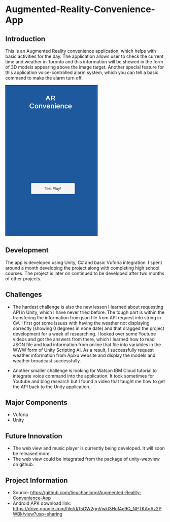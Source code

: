 # Augmented-Reality-Convenience-App

## Introduction

This is an Augmented Reality convenience application, which helps with basic activities for the day. 
The application allows user to check the current time and weather in Toronto and this information will be showed in the form of 3D models appearing above the image target. Another special feature for this application voice-controlled alarm system, which you can tell a basic command to make the alarm turn off.

![](Capture.PNG)

## Development
The app is developed using Unity, C# and basic Vuforia integration. I spent around a month developing the project along with completing high school courses. The project is later on continued to be developed after two months of other projects.

## Challenges
* The hardest challenge is also the new lesson I learned about requesting API in Unity, which I have never tried before. The tough part is within the transfering the information from json file from API request into string in C#. I first got some issues with having the weather not displaying correctly (showing 0 degrees in none date) and that dragged the project development for a week of researching. I looked over some Youtube videos and got the answers from there, which I learned how to read JSON file and load information from online that file into variables in the WWW form of Unity Scripting AI. As a result, I successfully request weather information from Apixu website and display the models and weather broadcast successfully.

* Another smaller challenge is looking for Watson IBM Cloud tutorial to integrate voice command into the application. It took sometimes for Youtube and blog research but I found a video that taught me how to get the API back to the Unity application.


## Major Components
* Vuforia
* Unity

## Future Innovation
* The web view and music player is currently being developed. It will soon be released more.
* The web view could be integrated from the package of unity-webview on github.

## Project Information
* Source: https://github.com/tieuchanlong/Augmented-Reality-Convenience-App
* Android APK download link: https://drive.google.com/file/d/15GW2ggVwkl3Hof4e9O_NPTKAgAz2PWBk/view?usp=sharing
